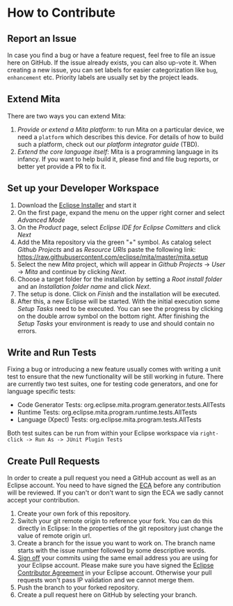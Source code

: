# How to Contribute

## Report an Issue
In case you find a bug or have a feature request, feel free to file an issue here on GitHub. If the issue already exists, you can also up-vote it. When creating a new issue, you can set labels for easier categorization like `bug`, `enhancement` etc. Priority labels are usually set by the project leads.

## Extend Mita
There are two ways you can extend Mita:

1. _Provide or extend a Mita platform_: to run Mita on a particular device, we need a `platform` which describes this device. For details of how to build such a platform, check out our _platform integrator guide_ (TBD).
2. _Extend the core language itself_: Mita is a programming language in its infancy. If you want to help build it, please find and file bug reports, or better yet provide a PR to fix it.

## Set up your Developer Workspace
1. Download the <a href="https://wiki.eclipse.org/Eclipse_Oomph_Installer" target="_blank">Eclipse Installer</a> and start it
2. On the first page, expand the menu on the upper right corner and select *Advanced Mode*
3. On the *Product* page, select *Eclipse IDE for Eclipse Comitters* and click *Next*
4. Add the Mita repository via the green "+" symbol. As catalog select *Github Projects* and as *Resource URIs* paste the following link: https://raw.githubusercontent.com/eclipse/mita/master/mita.setup
5. Select the new *Mita* project, which will appear in *Github Projects* -> *User* -> *Mita* and continue by clicking *Next*.
6. Choose a target folder for the installation by setting a *Root install folder* and an *Installation folder name* and click *Next*.
7. The setup is done. Click on *Finish* and the installation will be executed.
8. After this, a new Eclipse will be started. With the initial execution some *Setup Tasks* need to be executed. You can see the progress by clicking on the double arrow symbol on the bottom right. After finishing the *Setup Tasks* your environment is ready to use and should contain no errors.

## Write and Run Tests
Fixing a bug or introducing a new feature usually comes with writing a unit test to ensure that the new functionality will be still working in future. There are currently two test suites, one for testing code generators, and one for language specific tests:

* Code Generator Tests: org.eclipse.mita.program.generator.tests.AllTests
* Runtime Tests: org.eclipse.mita.program.runtime.tests.AllTests
* Language (Xpect) Tests: org.eclipse.mita.program.tests.AllTests

Both test suites can be run from within your Eclipse workspace via `right-click -> Run As -> JUnit Plugin Tests`

## Create Pull Requests
In order to create a pull request you need a GitHub account as well as an Eclipse account. You need to have signed the [ECA](https://www.eclipse.org/legal/ECA.php) before any contribution will be reviewed. If you can't or don't want to sign the ECA we sadly cannot accept your contribution.

1. Create your own fork of this repository.
2. Switch your git remote origin to reference your fork. You can do this directly in Eclipse: In the properties of the git repository just change the value of remote origin url.
3. Create a branch for the issue you want to work on. The branch name starts with the issue number followed by some descriptive words.
4. [Sign off](https://git-scm.com/docs/git-commit#git-commit--s) your commits using the same email address you are using for your Eclipse account. Please make sure you have signed the [Eclipse Contributor Agreement](https://www.eclipse.org/legal/ECA.php) in your Eclipse account. Otherwise your pull requests won't pass IP validation and we cannot merge them.
5. Push the branch to your forked repository.
6. Create a pull request here on GitHub by selecting your branch.
